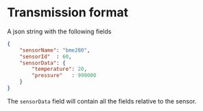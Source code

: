 # Transmission format

A json string with the following fields
```json
{
    "sensorName": "bme280",
    "sensorId"  : 60,
    "sensorData": {
        "temperature": 20,
        "pressure"   : 999000 
    } 
}
```

The `sensorData` field will contain all the fields relative to the sensor.
